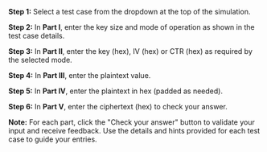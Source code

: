 **Step 1:** Select a test case from the dropdown at the top of the simulation.

**Step 2:** In **Part I**, enter the key size and mode of operation as shown in the test case details.

**Step 3:** In **Part II**, enter the key (hex), IV (hex) or CTR (hex) as required by the selected mode.

**Step 4:** In **Part III**, enter the plaintext value.

**Step 5:** In **Part IV**, enter the plaintext in hex (padded as needed).

**Step 6:** In **Part V**, enter the ciphertext (hex) to check your answer.

**Note:** For each part, click the "Check your answer" button to validate your input and receive feedback. Use the details and hints provided for each test case to guide your entries.
